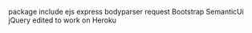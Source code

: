 package include 
ejs express bodyparser request
Bootstrap SemanticUi jQuery
edited to work on Heroku

